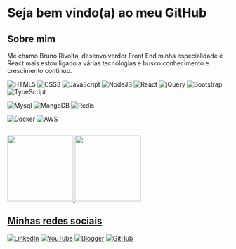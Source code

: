 # Seja bem vindo(a) ao meu GitHub

## Sobre mim

Me chamo Bruno Rivolta, desenvolverdor Front End minha especialidade é React mais estou ligado a várias tecnologias  e busco conhecimento e crescimento continuo.

![HTML5](https://img.shields.io/badge/html5-%23323330.svg?style=for-the-badge&logo=html5&logoColor=orange) 
![CSS3](https://img.shields.io/badge/CSS3-%23323330.svg?style=for-the-badge&logo=CSS3&logoColor=%230390fc)
![JavaScript](https://img.shields.io/badge/javascript-%23323330.svg?style=for-the-badge&logo=javascript&logoColor=%23F7DF1E)
![NodeJS](https://img.shields.io/badge/node.js-%23323330.svg?style=for-the-badge&logo=node.js&logoColor=green) 
![React](https://img.shields.io/badge/react-%23323330.svg?style=for-the-badge&logo=react&logoColor=%2361DAFB) 
![jQuery](https://img.shields.io/badge/Jquery-%23323330.svg?style=for-the-badge&logo=jQuery&logoColor=%2361DAFB) 
![Bootstrap](https://img.shields.io/badge/bootstrap-%23323330.svg?style=for-the-badge&logo=bootstrap&logoColor=%23fc0398) 
![TypeScript](https://img.shields.io/badge/typescript-%23323330.svg?style=for-the-badge&logo=typescript&logoColor=%230390fc) 


![Mysql](https://img.shields.io/badge/mysql-%23323330.svg?style=for-the-badge&logo=mysql&logoColor=%2303dbfc) 
![MongoDB](https://img.shields.io/badge/mongodb-%23323330.svg?style=for-the-badge&logo=mongodb&logoColor=%2347A248) 
![Redis](https://img.shields.io/badge/redis-%23323330.svg?style=for-the-badge&logo=Redis&logoColor=red) 

![Docker](https://img.shields.io/badge/docker-%23323330.svg?style=for-the-badge&logo=docker&logoColor=%20390fc) 
![AWS](https://img.shields.io/badge/aws-%23323330.svg?style=for-the-badge&logo=AmazonAWS&logoColor=orange) 

***

<div> <!-- Painel-->
  <a href="https://github.com/BrunoRivolta">
  <img height="150em" src="https://github-readme-stats.vercel.app/api/top-langs/?username=BrunoRivolta&layout=compact&langs_count=7&theme=prussian"/>
  <img height="150em" src="https://github-readme-stats.vercel.app/api?username=BrunoRivolta&show_icons=true&theme=prussian&include_all_commits=true&count_private=true"/>
</div>

## Minhas redes sociais

[![LinkedIn](https://img.shields.io/badge/LinkedIn-%230077B5.svg?logo=linkedin&logoColor=white)](https://www.linkedin.com/in/brunorivolta/)
[![YouTube](https://img.shields.io/badge/YouTube-%23FF0000.svg?logo=YouTube&logoColor=white)](https://www.youtube.com/channel/UC6XJ3aQvFBU7gqHvebolwJQ) 
[![Blogger](https://img.shields.io/badge/Blogger-%23FF5722.svg?logo=Blogger&logoColor=white)](https://devrivolta.blogspot.com/) 
[![GitHub](https://img.shields.io/badge/GitHub-%23FFFFFF.svg?logo=GitHub&logoColor=black)](https://github.com/BrunoRivolta) 
